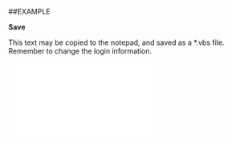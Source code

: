

##EXAMPLE

**Save**

This text may be copied to the notepad, and saved as a *.vbs file. Remember to change the login information.

![](../../Examples/vbs/SOPerson.Save.vbs.txt)





